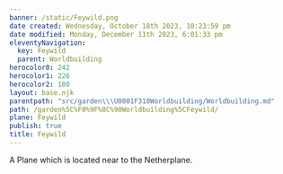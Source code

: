 ```yaml
---
banner: /static/Feywild.png
date created: Wednesday, October 18th 2023, 10:23:59 pm
date modified: Monday, December 11th 2023, 6:01:33 pm
eleventyNavigation:
  key: Feywild
  parent: Worldbuilding
herocolor0: 242
herocolor1: 226
herocolor2: 180
layout: base.njk
parentpath: "src/garden\\\U0001F310Worldbuilding/Worldbuilding.md"
path: /garden%5C%F0%9F%8C%90Worldbuilding%5CFeywild/
plane: Feywild
publish: true
title: Feywild
---
```


A Plane which is located near to the Netherplane.